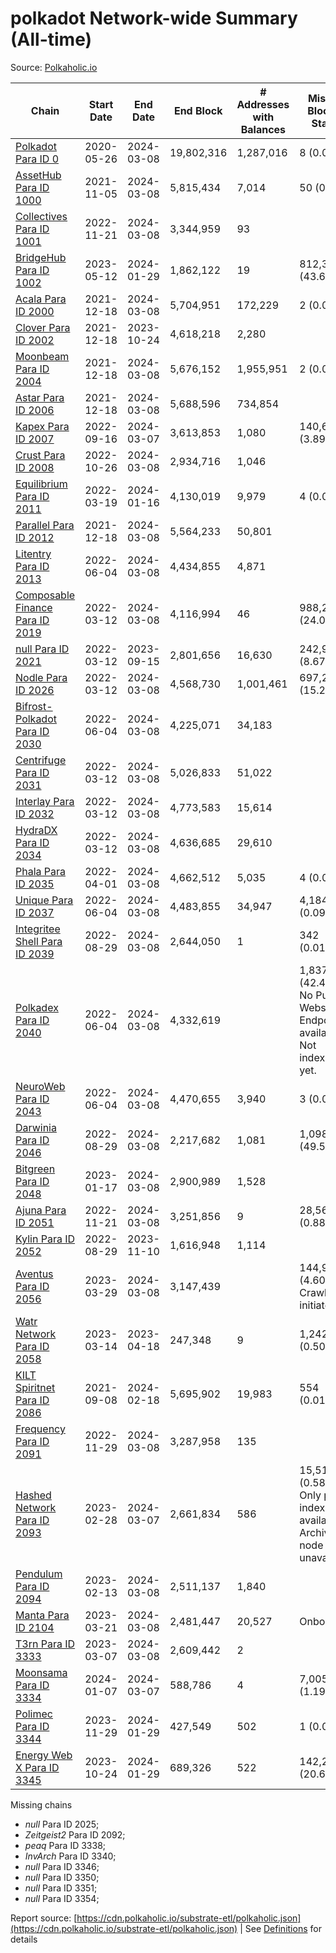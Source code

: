 # polkadot Network-wide Summary (All-time)

Source: [Polkaholic.io](https://polkaholic.io)


| Chain            | Start Date | End Date | End Block | # Addresses with Balances | Missing Blocks / Status |
| ---------------- | ---------- | ---------| --------- | ------------------------- | ----------------------- |
| [Polkadot Para ID 0](/polkadot/0-polkadot) | 2020-05-26 | 2024-03-08 | 19,802,316 |  1,287,016 | 8 (0.00%)  |
| [AssetHub Para ID 1000](/polkadot/1000-assethub) | 2021-11-05 | 2024-03-08 | 5,815,434 |  7,014 | 50 (0.00%)  |
| [Collectives Para ID 1001](/polkadot/1001-collectives) | 2022-11-21 | 2024-03-08 | 3,344,959 |  93 |    |
| [BridgeHub Para ID 1002](/polkadot/1002-bridgehub) | 2023-05-12 | 2024-01-29 | 1,862,122 |  19 | 812,302 (43.62%)  |
| [Acala Para ID 2000](/polkadot/2000-acala) | 2021-12-18 | 2024-03-08 | 5,704,951 |  172,229 | 2 (0.00%)  |
| [Clover Para ID 2002](/polkadot/2002-clover) | 2021-12-18 | 2023-10-24 | 4,618,218 |  2,280 |    |
| [Moonbeam Para ID 2004](/polkadot/2004-moonbeam) | 2021-12-18 | 2024-03-08 | 5,676,152 |  1,955,951 | 2 (0.00%)  |
| [Astar Para ID 2006](/polkadot/2006-astar) | 2021-12-18 | 2024-03-08 | 5,688,596 |  734,854 |    |
| [Kapex Para ID 2007](/polkadot/2007-kapex) | 2022-09-16 | 2024-03-07 | 3,613,853 |  1,080 | 140,668 (3.89%)  |
| [Crust Para ID 2008](/polkadot/2008-crust) | 2022-10-26 | 2024-03-08 | 2,934,716 |  1,046 |    |
| [Equilibrium Para ID 2011](/polkadot/2011-equilibrium) | 2022-03-19 | 2024-01-16 | 4,130,019 |  9,979 | 4 (0.00%)  |
| [Parallel Para ID 2012](/polkadot/2012-parallel) | 2021-12-18 | 2024-03-08 | 5,564,233 |  50,801 |    |
| [Litentry Para ID 2013](/polkadot/2013-litentry) | 2022-06-04 | 2024-03-08 | 4,434,855 |  4,871 |    |
| [Composable Finance Para ID 2019](/polkadot/2019-composable) | 2022-03-12 | 2024-03-08 | 4,116,994 |  46 | 988,228 (24.00%)  |
| [null Para ID 2021](/polkadot/2021-efinity) | 2022-03-12 | 2023-09-15 | 2,801,656 |  16,630 | 242,949 (8.67%)  |
| [Nodle Para ID 2026](/polkadot/2026-nodle) | 2022-03-12 | 2024-03-08 | 4,568,730 |  1,001,461 | 697,249 (15.26%)  |
| [Bifrost-Polkadot Para ID 2030](/polkadot/2030-bifrost) | 2022-06-04 | 2024-03-08 | 4,225,071 |  34,183 |    |
| [Centrifuge Para ID 2031](/polkadot/2031-centrifuge) | 2022-03-12 | 2024-03-08 | 5,026,833 |  51,022 |    |
| [Interlay Para ID 2032](/polkadot/2032-interlay) | 2022-03-12 | 2024-03-08 | 4,773,583 |  15,614 |    |
| [HydraDX Para ID 2034](/polkadot/2034-hydradx) | 2022-03-12 | 2024-03-08 | 4,636,685 |  29,610 |    |
| [Phala Para ID 2035](/polkadot/2035-phala) | 2022-04-01 | 2024-03-08 | 4,662,512 |  5,035 | 4 (0.00%)  |
| [Unique Para ID 2037](/polkadot/2037-unique) | 2022-06-04 | 2024-03-08 | 4,483,855 |  34,947 | 4,184 (0.09%)  |
| [Integritee Shell Para ID 2039](/polkadot/2039-integritee) | 2022-08-29 | 2024-03-08 | 2,644,050 |  1 | 342 (0.01%)  |
| [Polkadex Para ID 2040](/polkadot/2040-polkadex) | 2022-06-04 | 2024-03-08 | 4,332,619 |   | 1,837,152 (42.40%) No Public Websocket Endpoint available: Not indexing yet. |
| [NeuroWeb Para ID 2043](/polkadot/2043-neuroweb) | 2022-06-04 | 2024-03-08 | 4,470,655 |  3,940 | 3 (0.00%)  |
| [Darwinia Para ID 2046](/polkadot/2046-darwinia) | 2022-08-29 | 2024-03-08 | 2,217,682 |  1,081 | 1,098,047 (49.51%)  |
| [Bitgreen Para ID 2048](/polkadot/2048-bitgreen) | 2023-01-17 | 2024-03-08 | 2,900,989 |  1,528 |    |
| [Ajuna Para ID 2051](/polkadot/2051-ajuna) | 2022-11-21 | 2024-03-08 | 3,251,856 |  9 | 28,565 (0.88%)  |
| [Kylin Para ID 2052](/polkadot/2052-kylin) | 2022-08-29 | 2023-11-10 | 1,616,948 |  1,114 |    |
| [Aventus Para ID 2056](/polkadot/2056-aventus) | 2023-03-29 | 2024-03-08 | 3,147,439 |   | 144,921 (4.60%) Crawling initiated |
| [Watr Network Para ID 2058](/polkadot/2058-watr) | 2023-03-14 | 2023-04-18 | 247,348 |  9 | 1,242 (0.50%)  |
| [KILT Spiritnet Para ID 2086](/polkadot/2086-kilt) | 2021-09-08 | 2024-02-18 | 5,695,902 |  19,983 | 554 (0.01%)  |
| [Frequency Para ID 2091](/polkadot/2091-frequency) | 2022-11-29 | 2024-03-08 | 3,287,958 |  135 |    |
| [Hashed Network Para ID 2093](/polkadot/2093-hashed) | 2023-02-28 | 2024-03-07 | 2,661,834 |  586 | 15,510 (0.58%) Only partial index available: Archive node unavailable |
| [Pendulum Para ID 2094](/polkadot/2094-pendulum) | 2023-02-13 | 2024-03-08 | 2,511,137 |  1,840 |    |
| [Manta Para ID 2104](/polkadot/2104-manta) | 2023-03-21 | 2024-03-08 | 2,481,447 |  20,527 |   Onboarding |
| [T3rn Para ID 3333](/polkadot/3333-t3rn) | 2023-03-07 | 2024-03-08 | 2,609,442 |  2 |    |
| [Moonsama Para ID 3334](/polkadot/3334-moonsama) | 2024-01-07 | 2024-03-07 | 588,786 |  4 | 7,005 (1.19%)  |
| [Polimec Para ID 3344](/polkadot/3344-polimec) | 2023-11-29 | 2024-01-29 | 427,549 |  502 | 1 (0.00%)  |
| [Energy Web X Para ID 3345](/polkadot/3345-energywebx) | 2023-10-24 | 2024-01-29 | 689,326 |  522 | 142,272 (20.64%)  |

Missing chains


* *null* Para ID 2025; 
* *Zeitgeist2* Para ID 2092; 
* *peaq* Para ID 3338; 
* *InvArch* Para ID 3340; 
* *null* Para ID 3346; 
* *null* Para ID 3350; 
* *null* Para ID 3351; 
* *null* Para ID 3354; 

Report source: [https://cdn.polkaholic.io/substrate-etl/polkaholic.json](https://cdn.polkaholic.io/substrate-etl/polkaholic.json) | See [Definitions](/DEFINITIONS.md) for details
